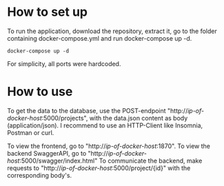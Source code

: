 # How to set up
To run the application, download the repository, extract it, go to the folder containing docker-compose.yml and run docker-compose up -d.
```
docker-compose up -d
```
For simplicity, all ports were hardcoded.

# How to use
To get the data to the database, use the POST-endpoint "http://*ip-of-docker-host*:5000/projects", with the data.json content as body (application/json). I recommend to use an HTTP-Client like Insomnia, Postman or curl.

To view the frontend, go to "http://*ip-of-docker-host*:1870".
To view the backend SwaggerAPI, go to "http://*ip-of-docker-host*:5000/swagger/index.html"
To communicate the backend, make requests to "http://*ip-of-docker-host*:5000/project/{id}" with the corresponding body's.
